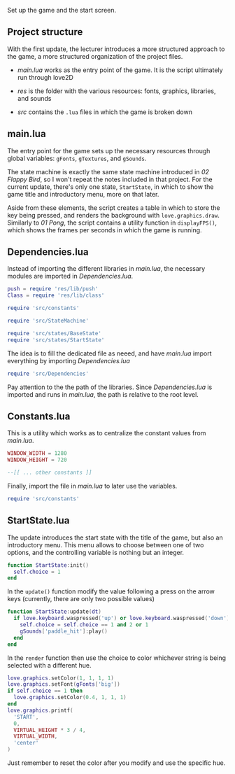 Set up the game and the start screen.

## Project structure

With the first update, the lecturer introduces a more structured approach to the game, a more structured organization of the project files.

- _main.lua_ works as the entry point of the game. It is the script ultimately run through love2D

- _res_ is the folder with the various resources: fonts, graphics, libraries, and sounds

- _src_ contains the `.lua` files in which the game is broken down

## main.lua

The entry point for the game sets up the necessary resources through global variables: `gFonts`, `gTextures`, and `gSounds`.

The state machine is exactly the same state machine introduced in _02 Flappy Bird_, so I won't repeat the notes included in that project. For the current update, there's only one state, `StartState`, in which to show the game title and introductory menu, more on that later.

Aside from these elements, the script creates a table in which to store the key being pressed, and renders the background with `love.graphics.draw`. Similarly to _01 Pong_, the script contains a utility function in `displayFPS()`, which shows the frames per seconds in which the game is running.

## Dependencies.lua

Instead of importing the different libraries in _main.lua_, the necessary modules are imported in _Dependencies.lua_.

```lua
push = require 'res/lib/push'
Class = require 'res/lib/class'

require 'src/constants'

require 'src/StateMachine'

require 'src/states/BaseState'
require 'src/states/StartState'
```

The idea is to fill the dedicated file as neeed, and have _main.lua_ import everything by importing _Dependencies.lua_

```lua
require 'src/Dependencies'
```

Pay attention to the the path of the libraries. Since _Dependencies.lua_ is imported and runs in _main.lua_, the path is relative to the root level.

## Constants.lua

This is a utility which works as to centralize the constant values from _main.lua_.

```lua
WINDOW_WIDTH = 1280
WINDOW_HEIGHT = 720

--[[ ... other constants ]]
```

Finally, import the file in _main.lua_ to later use the variables.

```lua
require 'src/constants'
```

## StartState.lua

The update introduces the start state with the title of the game, but also an introductory menu. This menu allows to choose between one of two options, and the controlling variable is nothing but an integer.

```lua
function StartState:init()
  self.choice = 1
end
```

In the `update()` function modify the value following a press on the arrow keys (currently, there are only two possible values)

```lua
function StartState:update(dt)
  if love.keyboard.waspressed('up') or love.keyboard.waspressed('down') then
    self.choice = self.choice == 1 and 2 or 1
    gSounds['paddle_hit']:play()
  end
end
```

In the `render` function then use the choice to color whichever string is being selected with a different hue.

```lua
love.graphics.setColor(1, 1, 1, 1)
love.graphics.setFont(gFonts['big'])
if self.choice == 1 then
  love.graphics.setColor(0.4, 1, 1, 1)
end
love.graphics.printf(
  'START',
  0,
  VIRTUAL_HEIGHT * 3 / 4,
  VIRTUAL_WIDTH,
  'center'
)
```

Just remember to reset the color after you modify and use the specific hue.
